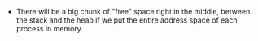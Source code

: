 * There will be a big chunk of "free" space right in the middle, between the stack and the heap if we put the entire address space of each process in memory.
